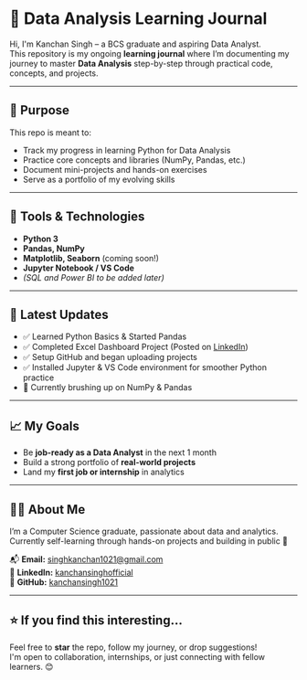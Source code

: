 # 📘 Data Analysis Learning Journal

Hi, I'm Kanchan Singh – a BCS graduate and aspiring Data Analyst.  
This repository is my ongoing **learning journal** where I’m documenting my journey to master **Data Analysis** step-by-step through practical code, concepts, and projects.

---

## 🧠 Purpose

This repo is meant to:
- Track my progress in learning Python for Data Analysis
- Practice core concepts and libraries (NumPy, Pandas, etc.)
- Document mini-projects and hands-on exercises
- Serve as a portfolio of my evolving skills

---

## 🔧 Tools & Technologies

- **Python 3**
- **Pandas, NumPy**
- **Matplotlib, Seaborn** (coming soon!)
- **Jupyter Notebook / VS Code**
- *(SQL and Power BI to be added later)*

---

## 🚀 Latest Updates

- ✅ Learned Python Basics & Started Pandas  
- ✅ Completed Excel Dashboard Project (Posted on [LinkedIn](https://www.linkedin.com/in/kanchansinghofficial))  
- ✅ Setup GitHub and began uploading projects  
- ✅ Installed Jupyter & VS Code environment for smoother Python practice  
- 📌 Currently brushing up on NumPy & Pandas  

---

## 📈 My Goals

- Be **job-ready as a Data Analyst** in the next 1 month  
- Build a strong portfolio of **real-world projects**  
- Land my **first job or internship** in analytics  

---

## 🙋‍♀️ About Me

I’m a Computer Science graduate, passionate about data and analytics.  
Currently self-learning through hands-on projects and building in public 🚀

📬 **Email:** singhkanchan1021@gmail.com  
🔗 **LinkedIn:** [kanchansinghofficial](https://www.linkedin.com/in/kanchansinghofficial)  
🐙 **GitHub:** [kanchansingh1021](https://github.com/kanchansingh1021)

---

## ⭐ If you find this interesting...

Feel free to **star** the repo, follow my journey, or drop suggestions!  
I'm open to collaboration, internships, or just connecting with fellow learners. 😊
